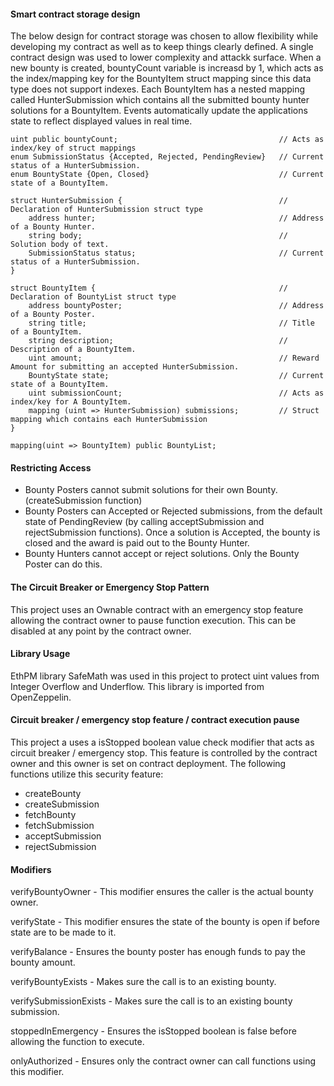 #### Smart contract storage design


The below design for contract storage was chosen to allow flexibility while developing my contract as well as to keep things clearly defined. A single contract design was used to lower complexity and attackk surface. When a new bounty is created, bountyCount variable is increasd by 1, which acts as the index/mapping key for the BountyItem struct mapping since this data type does not support indexes. Each BountyItem has a nested mapping called HunterSubmission which contains all the submitted bounty hunter solutions for a BountyItem. Events automatically update the applications state to reflect displayed values in real time. 

```
uint public bountyCount;                                    // Acts as index/key of struct mappings
enum SubmissionStatus {Accepted, Rejected, PendingReview}   // Current status of a HunterSubmission.
enum BountyState {Open, Closed}                             // Current state of a BountyItem.
 
struct HunterSubmission {                                   // Declaration of HunterSubmission struct type
    address hunter;                                         // Address of a Bounty Hunter.
    string body;                                            // Solution body of text.
    SubmissionStatus status;                                // Current status of a HunterSubmission.
}

struct BountyItem {                                         // Declaration of BountyList struct type
    address bountyPoster;                                   // Address of a Bounty Poster.
    string title;                                           // Title of a BountyItem.
    string description;                                     // Description of a BountyItem.
    uint amount;                                            // Reward Amount for submitting an accepted HunterSubmission. 
    BountyState state;                                      // Current state of a BountyItem.
    uint submissionCount;                                   // Acts as index/key for A BountyItem.
    mapping (uint => HunterSubmission) submissions;         // Struct mapping which contains each HunterSubmission 
}      

mapping(uint => BountyItem) public BountyList;    
```

#### Restricting Access

- Bounty Posters cannot submit solutions for their own Bounty. (createSubmission function)
- Bounty Posters can Accepted or Rejected submissions, from the default state of PendingReview (by calling acceptSubmission and rejectSubmission functions). Once a solution is Accepted, the bounty is closed and the award is paid out to the Bounty Hunter.
- Bounty Hunters cannot accept or reject solutions. Only the Bounty Poster can do this.


#### The Circuit Breaker or Emergency Stop Pattern

This project uses an Ownable contract with an emergency stop feature allowing the contract owner to pause function execution. This can be disabled at any point by the contract owner.


#### Library Usage

EthPM library SafeMath was used in this project to protect uint values from Integer Overflow and Underflow. This library is imported from OpenZeppelin.


#### Circuit breaker / emergency stop feature / contract execution pause

This project a uses a isStopped boolean value check modifier that acts as circuit breaker / emergency stop. This feature is controlled by the contract owner and this owner is set on contract deployment. The following functions utilize this security feature:

- createBounty
- createSubmission
- fetchBounty
- fetchSubmission
- acceptSubmission
- rejectSubmission


#### Modifiers

verifyBountyOwner - This modifier ensures the caller is the actual bounty owner.
    
verifyState - This modifier ensures the state of the bounty is open if before state are to be made to it.

verifyBalance - Ensures the bounty poster has enough funds to pay the bounty amount.

verifyBountyExists - Makes sure the call is to an existing bounty.

verifySubmissionExists - Makes sure the call is to an existing bounty submission.
    
stoppedInEmergency - Ensures the isStopped boolean is false before allowing the function to execute.

onlyAuthorized - Ensures only the contract owner can call functions using this modifier.




